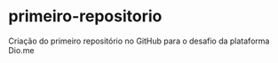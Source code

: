 # primeiro-repositorio
Criação do primeiro repositório no GitHub para o desafio da plataforma Dio.me
